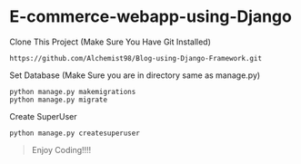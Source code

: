# E-commerce-webapp-using-Django

Clone This Project (Make Sure You Have Git Installed)
```
https://github.com/Alchemist98/Blog-using-Django-Framework.git
```

Set Database (Make Sure you are in directory same as manage.py)

```
python manage.py makemigrations
python manage.py migrate
```
Create SuperUser

```
python manage.py createsuperuser
```

>Enjoy Coding!!!!
